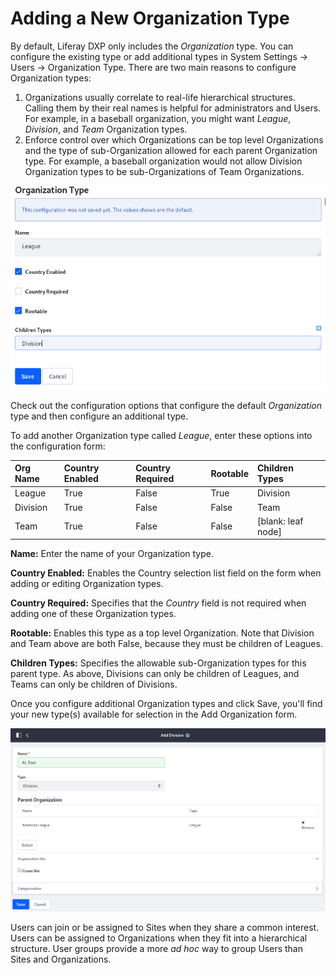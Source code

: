 # Adding a New Organization Type

By default, Liferay DXP only includes the *Organization* type. You can configure the existing type or add additional types in System Settings &rarr; Users &rarr; Organization Type. There are two main reasons to configure Organization types:

1. Organizations usually correlate to real-life hierarchical structures. Calling them by their real names is helpful for administrators and Users. For example, in a baseball organization, you might want *League*, *Division*, and *Team* Organization types.
1. Enforce control over which Organizations can be top level Organizations and the type of sub-Organization allowed for each parent Organization type. For example, a baseball organization would not allow Division Organization types to be sub-Organizations of Team Organizations.

![Create new organization types through the System Settings entry called Organization Types.](./adding-a-new-organization-type/images/01.png)

Check out the configuration options that configure the default *Organization* type and then configure an additional type.

To add another Organization type called *League*, enter these options into the configuration form:

| Org Name | Country Enabled | Country Required | Rootable | Children Types |
| :--- | :--- | :--- | :--- | :--- |
| League | True | False | True | Division |
| Division | True | False | False | Team |
| Team | True | False | False | [blank: leaf node] |

**Name:** Enter the name of your Organization type.

**Country Enabled:** Enables the Country selection list field on the form when adding or editing Organization types.

**Country Required:** Specifies that the *Country* field is not required when adding one of these Organization types.

**Rootable:** Enables this type as a top level Organization. Note that Division and Team above are both False, because they must be children of Leagues.

**Children Types:** Specifies the allowable sub-Organization types for this parent type. As above, Divisions can only be children of Leagues, and Teams can only be children of Divisions.

Once you configure additional Organization types and click Save, you'll find your new type(s) available for selection in the Add Organization form.

![Custom configuration types are available in the Add Organization form.](./adding-a-new-organization-type/images/02.png)

Users can join or be assigned to Sites when they share a common interest. Users can be assigned to Organizations when they fit into a hierarchical structure. User groups provide a more *ad hoc* way to group Users than Sites and Organizations.
